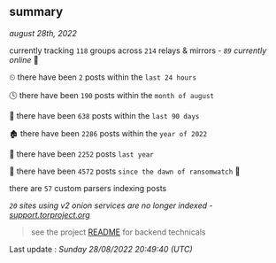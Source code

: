 
## summary
_august 28th, 2022_

currently tracking `118` groups across `214` relays & mirrors - _`89` currently online_ 📡

⏲ there have been `2` posts within the `last 24 hours`

🕓 there have been `190` posts within the `month of august`

📅 there have been `638` posts within the `last 90 days`

🏚 there have been `2286` posts within the `year of 2022`

🚀 there have been `2252` posts `last year`

🦕 there have been `4572` posts `since the dawn of ransomwatch` 🐣

there are `57` custom parsers indexing posts

_`20` sites using v2 onion services are no longer indexed - [support.torproject.org](https://support.torproject.org/onionservices/v2-deprecation/)_

> see the project [README](https://github.com/jmousqueton/ransomwatch#readme) for backend technicals



Last update : _Sunday 28/08/2022 20:49:40 (UTC)_

